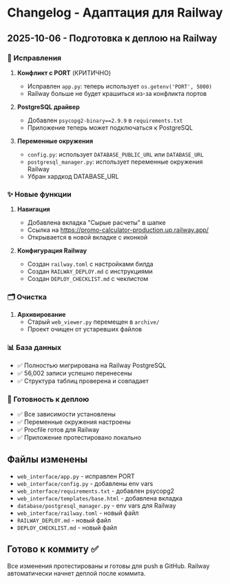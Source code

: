 # Changelog - Адаптация для Railway

## 2025-10-06 - Подготовка к деплою на Railway

### 🔧 Исправления

1. **Конфликт с PORT** (КРИТИЧНО)
   - Исправлен `app.py`: теперь использует `os.getenv('PORT', 5000)`
   - Railway больше не будет крашиться из-за конфликта портов

2. **PostgreSQL драйвер**
   - Добавлен `psycopg2-binary==2.9.9` в `requirements.txt`
   - Приложение теперь может подключаться к PostgreSQL

3. **Переменные окружения**
   - `config.py`: использует `DATABASE_PUBLIC_URL` или `DATABASE_URL`
   - `postgresql_manager.py`: использует переменные окружения Railway
   - Убран хардкод DATABASE_URL

### ✨ Новые функции

1. **Навигация**
   - Добавлена вкладка "Сырые расчеты" в шапке
   - Ссылка на https://promo-calculator-production.up.railway.app/
   - Открывается в новой вкладке с иконкой

2. **Конфигурация Railway**
   - Создан `railway.toml` с настройками билда
   - Создан `RAILWAY_DEPLOY.md` с инструкциями
   - Создан `DEPLOY_CHECKLIST.md` с чеклистом

### 🗂️ Очистка

1. **Архивирование**
   - Старый `web_viewer.py` перемещен в `archive/`
   - Проект очищен от устаревших файлов

### 📊 База данных

- ✅ Полностью мигрирована на Railway PostgreSQL
- ✅ 56,002 записи успешно перенесены
- ✅ Структура таблиц проверена и совпадает

### 🎯 Готовность к деплою

- ✅ Все зависимости установлены
- ✅ Переменные окружения настроены
- ✅ Procfile готов для Railway
- ✅ Приложение протестировано локально

## Файлы изменены

- `web_interface/app.py` - исправлен PORT
- `web_interface/config.py` - добавлены env vars
- `web_interface/requirements.txt` - добавлен psycopg2
- `web_interface/templates/base.html` - добавлена вкладка
- `database/postgresql_manager.py` - env vars для Railway
- `web_interface/railway.toml` - новый файл
- `RAILWAY_DEPLOY.md` - новый файл
- `DEPLOY_CHECKLIST.md` - новый файл

## Готово к коммиту ✅

Все изменения протестированы и готовы для push в GitHub.
Railway автоматически начнет деплой после коммита.

